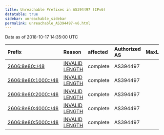 ```yaml
---
title: Unreachable Prefixes in AS394497 (IPv6)
datatable: true
sidebar: unreachable_sidebar
permalink: unreachable_AS394497-v6.html
---
```


Data as of 2018-10-17 14:35:00 UTC


<div class="datatable-begin"></div>

| Prefix                                                           | Reason                                                                                                         | affected   | Authorized AS   |   MaxLength | Anchor                           |   unreachable /48s |
|:-----------------------------------------------------------------|:---------------------------------------------------------------------------------------------------------------|:-----------|:----------------|------------:|:---------------------------------|-------------------:|
| [2606:8e80::/48](https://stat.ripe.net/2606:8e80::/48)           | [INVALID LENGTH](https://rpki-validator.ripe.net/announcement-preview?asn=AS394497&prefix=2606:8e80::/48)      | complete   | AS394497        |          32 | [ARIN](unreachable_ARIN-v6.html) |                  1 |
| [2606:8e80:1000::/48](https://stat.ripe.net/2606:8e80:1000::/48) | [INVALID LENGTH](https://rpki-validator.ripe.net/announcement-preview?asn=AS394497&prefix=2606:8e80:1000::/48) | complete   | AS394497        |          32 | [ARIN](unreachable_ARIN-v6.html) |                  1 |
| [2606:8e80:2000::/48](https://stat.ripe.net/2606:8e80:2000::/48) | [INVALID LENGTH](https://rpki-validator.ripe.net/announcement-preview?asn=AS394497&prefix=2606:8e80:2000::/48) | complete   | AS394497        |          32 | [ARIN](unreachable_ARIN-v6.html) |                  1 |
| [2606:8e80:4000::/48](https://stat.ripe.net/2606:8e80:4000::/48) | [INVALID LENGTH](https://rpki-validator.ripe.net/announcement-preview?asn=AS394497&prefix=2606:8e80:4000::/48) | complete   | AS394497        |          32 | [ARIN](unreachable_ARIN-v6.html) |                  1 |
| [2606:8e80:5000::/48](https://stat.ripe.net/2606:8e80:5000::/48) | [INVALID LENGTH](https://rpki-validator.ripe.net/announcement-preview?asn=AS394497&prefix=2606:8e80:5000::/48) | complete   | AS394497        |          32 | [ARIN](unreachable_ARIN-v6.html) |                  1 |

<div class="datatable-end"></div>